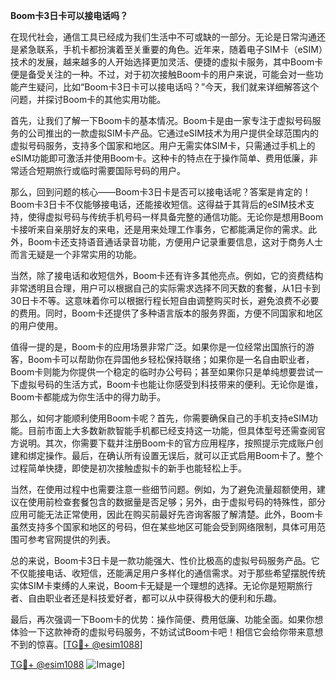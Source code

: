 **Boom卡3日卡可以接电话吗？**

在现代社会，通信工具已经成为我们生活中不可或缺的一部分。无论是日常沟通还是紧急联系，手机卡都扮演着至关重要的角色。近年来，随着电子SIM卡（eSIM）技术的发展，越来越多的人开始选择更加灵活、便捷的虚拟卡服务，其中Boom卡便是备受关注的一种。不过，对于初次接触Boom卡的用户来说，可能会对一些功能产生疑问，比如“Boom卡3日卡可以接电话吗？”今天，我们就来详细解答这个问题，并探讨Boom卡的其他实用功能。

首先，让我们了解一下Boom卡的基本情况。Boom卡是由一家专注于虚拟号码服务的公司推出的一款虚拟SIM卡产品。它通过eSIM技术为用户提供全球范围内的虚拟号码服务，支持多个国家和地区。用户无需实体SIM卡，只需通过手机上的eSIM功能即可激活并使用Boom卡。这种卡的特点在于操作简单、费用低廉，非常适合短期旅行或临时需要国际号码的用户。

那么，回到问题的核心——Boom卡3日卡是否可以接电话呢？答案是肯定的！Boom卡3日卡不仅能够接电话，还能接收短信。这得益于其背后的eSIM技术支持，使得虚拟号码与传统手机号码一样具备完整的通信功能。无论你是想用Boom卡接听来自亲朋好友的来电，还是用来处理工作事务，它都能满足你的需求。此外，Boom卡还支持语音通话录音功能，方便用户记录重要信息，这对于商务人士而言无疑是一个非常实用的功能。

当然，除了接电话和收短信外，Boom卡还有许多其他亮点。例如，它的资费结构非常透明且合理，用户可以根据自己的实际需求选择不同天数的套餐，从1日卡到30日卡不等。这意味着你可以根据行程长短自由调整购买时长，避免浪费不必要的费用。同时，Boom卡还提供了多种语言版本的服务界面，方便不同国家和地区的用户使用。

值得一提的是，Boom卡的应用场景非常广泛。如果你是一位经常出国旅行的游客，Boom卡可以帮助你在异国他乡轻松保持联络；如果你是一名自由职业者，Boom卡则能为你提供一个稳定的临时办公号码；甚至如果你只是单纯想要尝试一下虚拟号码的生活方式，Boom卡也能让你感受到科技带来的便利。无论你是谁，Boom卡都能成为你生活中的得力助手。

那么，如何才能顺利使用Boom卡呢？首先，你需要确保自己的手机支持eSIM功能。目前市面上大多数新款智能手机都已经支持这一功能，但具体型号还需查阅官方说明。其次，你需要下载并注册Boom卡的官方应用程序，按照提示完成账户创建和绑定操作。最后，在确认所有设置无误后，就可以正式启用Boom卡了。整个过程简单快捷，即使是初次接触虚拟卡的新手也能轻松上手。

当然，在使用过程中也需要注意一些细节问题。例如，为了避免流量超额使用，建议在使用前检查套餐包含的数据量是否足够；另外，由于虚拟号码的特殊性，部分应用可能无法正常使用，因此在购买前最好先咨询客服了解清楚。此外，Boom卡虽然支持多个国家和地区的号码，但在某些地区可能会受到网络限制，具体可用范围可参考官网提供的列表。

总的来说，Boom卡3日卡是一款功能强大、性价比极高的虚拟号码服务产品。它不仅能接电话、收短信，还能满足用户多样化的通信需求。对于那些希望摆脱传统实体SIM卡束缚的人来说，Boom卡无疑是一个理想的选择。无论你是短期旅行者、自由职业者还是科技爱好者，都可以从中获得极大的便利和乐趣。

最后，再次强调一下Boom卡的优势：操作简便、费用低廉、功能全面。如果你想体验一下这款神奇的虚拟号码服务，不妨试试Boom卡吧！相信它会给你带来意想不到的惊喜。[[TG💪+ @esim1088](https://t.me/s/esim1088)]

[TG💪+ @esim1088](https://t.me/s/esim1088) ![Image](https://i.postimg.cc/4NQfJmqS/Snipaste-2025-05-13-00-14-12.png)]